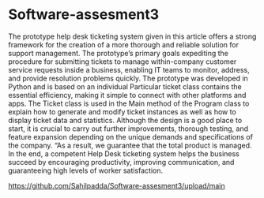 # Software-assesment3
The prototype help desk ticketing system given in this article offers a strong framework for the creation of a more thorough and reliable solution for support management. The prototype’s primary goals expediting the procedure for submitting tickets to manage within-company customer service requests inside a business, enabling IT teams to monitor, address, and provide resolution problems quickly.
The prototype was developed in Python and is based on an individual Particular ticket class contains the essential efficiency, making it simple to connect with other platforms and apps. The Ticket class is used in the Main method of the Program class to explain how to generate and modify ticket instances as well as how to display ticket data and statistics.
Although the design is a good place to start, it is crucial to carry out further improvements, thorough testing, and feature expansion depending on the unique demands and specifications of the company. “As a result, we guarantee that the total product is managed. In the end, a competent Help Desk ticketing system helps the business succeed by encouraging productivity, improving communication, and guaranteeing high levels of worker satisfaction.



https://github.com/Sahilpadda/Software-assesment3/upload/main
